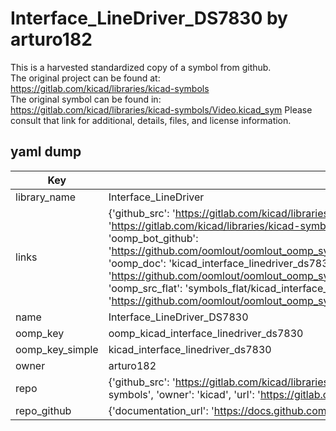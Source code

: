 # Interface_LineDriver_DS7830 by arturo182  
This is a harvested standardized copy of a symbol from github.  
The original project can be found at:  
https://gitlab.com/kicad/libraries/kicad-symbols  
The original symbol can be found in:
https://gitlab.com/kicad/libraries/kicad-symbols/Video.kicad_sym
Please consult that link for additional, details, files, and license information.  
## yaml dump  
| Key | Value |  
| --- | --- |  
| library_name | Interface_LineDriver |  
| links | {'github_src': 'https://gitlab.com/kicad/libraries/kicad-symbols/Video.kicad_sym', 'github_src_repo': 'https://gitlab.com/kicad/libraries/kicad-symbols', 'oomp_bot': 'kicad_interface_linedriver_ds7830/working', 'oomp_bot_github': 'https://github.com/oomlout/oomlout_oomp_symbol_bot/tree/main/kicad_interface_linedriver_ds7830/working', 'oomp_doc': 'kicad_interface_linedriver_ds7830/working', 'oomp_doc_github': 'https://github.com/oomlout/oomlout_oomp_symbol_doc/tree/main/kicad_interface_linedriver_ds7830/working', 'oomp_src_flat': 'symbols_flat/kicad_interface_linedriver_ds7830/working', 'oomp_src_flat_github': 'https://github.com/oomlout/oomlout_oomp_symbol_src/tree/main/kicad_interface_linedriver_ds7830/working'} |  
| name | Interface_LineDriver_DS7830 |  
| oomp_key | oomp_kicad_interface_linedriver_ds7830 |  
| oomp_key_simple | kicad_interface_linedriver_ds7830 |  
| owner | arturo182 |  
| repo | {'github_src': 'https://gitlab.com/kicad/libraries/kicad-symbols/Video.kicad_sym', 'name': 'libraries/kicad-symbols', 'owner': 'kicad', 'url': 'https://gitlab.com/kicad/libraries/kicad-symbols'} |  
| repo_github | {'documentation_url': 'https://docs.github.com/rest/repos/repos#get-a-repository', 'message': 'Not Found'} |  

